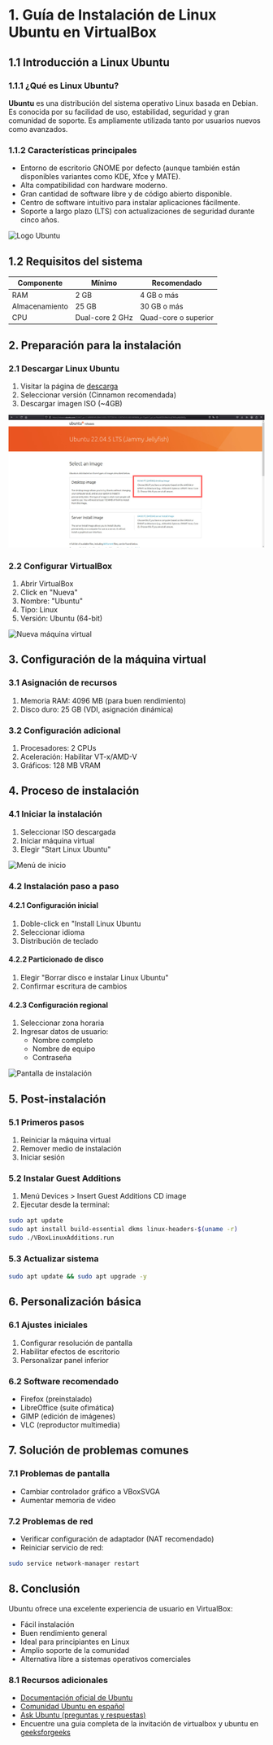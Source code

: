 # 1. Guía de Instalación de Linux Ubuntu en VirtualBox

## 1.1 Introducción a Linux Ubuntu

### 1.1.1 ¿Qué es Linux Ubuntu?
**Ubuntu** es una distribución del sistema operativo Linux basada en Debian. Es conocida por su facilidad de uso, estabilidad, seguridad y gran comunidad de soporte. Es ampliamente utilizada tanto por usuarios nuevos como avanzados.

### 1.1.2 Características principales
- Entorno de escritorio GNOME por defecto (aunque también están disponibles variantes como KDE, Xfce y MATE).
- Alta compatibilidad con hardware moderno.
- Gran cantidad de software libre y de código abierto disponible.
- Centro de software intuitivo para instalar aplicaciones fácilmente.
- Soporte a largo plazo (LTS) con actualizaciones de seguridad durante cinco años.

![Logo Ubuntu](https://assets.ubuntu.com/v1/29985a98-ubuntu-logo32.png)

## 1.2 Requisitos del sistema

| Componente     | Mínimo        | Recomendado     |
|----------------|---------------|-----------------|
| RAM            | 2 GB          | 4 GB o más      |
| Almacenamiento | 25 GB         | 30 GB o más     |
| CPU            | Dual-core 2 GHz | Quad-core o superior |


## 2. Preparación para la instalación

### 2.1 Descargar Linux Ubuntu
1. Visitar la página de [descarga ](https://releases.ubuntu.com/22.04/?_ga=2.149898549.2084151835.1707729318-1126754318.1683186906&_gl=1*jqsfx1*_gcl_au*NzA0ODU0MzYxLjE3NDcyMjU0MTg)
2. Seleccionar versión (Cinnamon recomendada)
3. Descargar imagen ISO (~4GB)

![Ubuntu](./imagenes/1_ubuntu.jpeg)

### 2.2 Configurar VirtualBox
1. Abrir VirtualBox
2. Click en "Nueva"
3. Nombre: "Ubuntu"
4. Tipo: Linux
5. Versión: Ubuntu (64-bit)

![Nueva máquina virtual](https://media.geeksforgeeks.org/wp-content/uploads/20200124154950/Ubuntu-VirtualBox-Installation-00.png)

## 3. Configuración de la máquina virtual

### 3.1 Asignación de recursos
1. Memoria RAM: 4096 MB (para buen rendimiento)
2. Disco duro: 25 GB (VDI, asignación dinámica)

### 3.2 Configuración adicional
1. Procesadores: 2 CPUs
2. Aceleración: Habilitar VT-x/AMD-V
3. Gráficos: 128 MB VRAM

## 4. Proceso de instalación

### 4.1 Iniciar la instalación
1. Seleccionar ISO descargada
2. Iniciar máquina virtual
3. Elegir "Start Linux Ubuntu"

![Menú de inicio](https://media.geeksforgeeks.org/wp-content/uploads/20200124165610/Ubuntu-VirtualBox-Installation-071.png)

### 4.2 Instalación paso a paso

#### 4.2.1 Configuración inicial
1. Doble-click en "Install Linux Ubuntu
2. Seleccionar idioma
3. Distribución de teclado

#### 4.2.2 Particionado de disco
1. Elegir "Borrar disco e instalar Linux Ubuntu"
2. Confirmar escritura de cambios

#### 4.2.3 Configuración regional
1. Seleccionar zona horaria
2. Ingresar datos de usuario:
   - Nombre completo
   - Nombre de equipo
   - Contraseña

![Pantalla de instalación](https://media.geeksforgeeks.org/wp-content/uploads/20200124165629/Ubuntu-VirtualBox-Installation-16.jpg)

## 5. Post-instalación

### 5.1 Primeros pasos
1. Reiniciar la máquina virtual
2. Remover medio de instalación
3. Iniciar sesión

### 5.2 Instalar Guest Additions
1. Menú Devices > Insert Guest Additions CD image
2. Ejecutar desde la terminal:
```bash
sudo apt update
sudo apt install build-essential dkms linux-headers-$(uname -r)
sudo ./VBoxLinuxAdditions.run
```

### 5.3 Actualizar sistema
```bash
sudo apt update && sudo apt upgrade -y
```

## 6. Personalización básica

### 6.1 Ajustes iniciales
1. Configurar resolución de pantalla
2. Habilitar efectos de escritorio
3. Personalizar panel inferior

### 6.2 Software recomendado
- Firefox (preinstalado)
- LibreOffice (suite ofimática)
- GIMP (edición de imágenes)
- VLC (reproductor multimedia)

## 7. Solución de problemas comunes

### 7.1 Problemas de pantalla
- Cambiar controlador gráfico a VBoxSVGA
- Aumentar memoria de video

### 7.2 Problemas de red
- Verificar configuración de adaptador (NAT recomendado)
- Reiniciar servicio de red:
```bash
sudo service network-manager restart
```

## 8. Conclusión

Ubuntu ofrece una excelente experiencia de usuario en VirtualBox:
- Fácil instalación
- Buen rendimiento general
- Ideal para principiantes en Linux
- Amplio soporte de la comunidad
- Alternativa libre a sistemas operativos comerciales

### 8.1 Recursos adicionales
- [Documentación oficial de Ubuntu](https://help.ubuntu.com/)
- [Comunidad Ubuntu en español](https://ubuntuespana.org/)
- [Ask Ubuntu (preguntas y respuestas)](https://askubuntu.com/)
- Encuentre una guia completa de la invitación de virtualbox y ubuntu en [geeksforgeeks](https://www.geeksforgeeks.org/how-to-install-ubuntu-on-virtualbox/)

